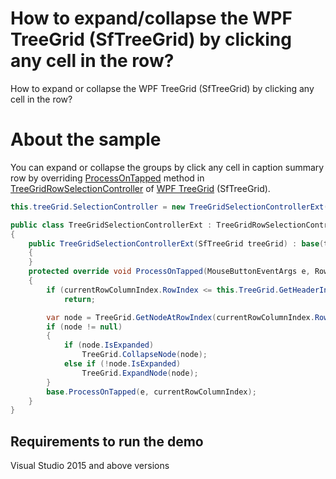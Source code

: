 # How to expand/collapse the WPF TreeGrid (SfTreeGrid) by clicking any cell in the row?

How to expand or collapse the WPF TreeGrid (SfTreeGrid) by clicking any cell in the row?

# About the sample

You can expand or collapse the groups by click any cell in caption summary row by overriding [ProcessOnTapped](https://help.syncfusion.com/cr/wpf/Syncfusion.UI.Xaml.TreeGrid.TreeGridRowSelectionController.html#Syncfusion_UI_Xaml_TreeGrid_TreeGridRowSelectionController_ProcessOnTapped_System_Windows_Input_MouseButtonEventArgs_Syncfusion_UI_Xaml_ScrollAxis_RowColumnIndex_) method in [TreeGridRowSelectionController](https://help.syncfusion.com/cr/wpf/Syncfusion.UI.Xaml.TreeGrid.TreeGridRowSelectionController.html) of [WPF TreeGrid](https://www.syncfusion.com/wpf-controls/treegrid) (SfTreeGrid).

```c#
this.treeGrid.SelectionController = new TreeGridSelectionControllerExt(this.treeGrid);

public class TreeGridSelectionControllerExt : TreeGridRowSelectionController
{
    public TreeGridSelectionControllerExt(SfTreeGrid treeGrid) : base(treeGrid)
    {
    }
    protected override void ProcessOnTapped(MouseButtonEventArgs e, RowColumnIndex currentRowColumnIndex)
    {
        if (currentRowColumnIndex.RowIndex <= this.TreeGrid.GetHeaderIndex())
            return;

        var node = TreeGrid.GetNodeAtRowIndex(currentRowColumnIndex.RowIndex);
        if (node != null)
        {
            if (node.IsExpanded)
                TreeGrid.CollapseNode(node);
            else if (!node.IsExpanded)
                TreeGrid.ExpandNode(node);
        }
        base.ProcessOnTapped(e, currentRowColumnIndex);
    }
}
```
## Requirements to run the demo
 Visual Studio 2015 and above versions
